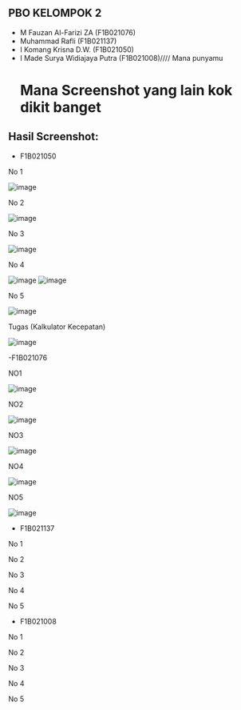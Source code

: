 ## PBO KELOMPOK 2
- M Fauzan Al-Farizi ZA        (F1B021076)
- Muhammad Rafli               (F1B021137)
- I Komang Krisna D.W.         (F1B021050)
- I Made Surya Widiajaya Putra (F1B021008)//// Mana punyamu
  <h1>Mana Screenshot yang lain kok dikit banget</h1>
## Hasil Screenshot: 
- F1B021050
  
No 1

![image](https://github.com/dow00n/P1/assets/95511540/0bfb73ec-5034-4618-8fee-0feef551ca8b)

No 2

![image](https://github.com/dow00n/P1/assets/95511540/8ec49f64-ae75-461d-a82d-c92d97392a95)

No 3

![image](https://github.com/dow00n/P1/assets/95511540/8214670f-35ab-46e4-ab1d-257f830571e6)

No 4

![image](https://github.com/dow00n/P1/assets/95511540/505fec4c-c928-44ae-9e3f-ae62d35b7393)
![image](https://github.com/dow00n/P1/assets/95511540/b34821cf-ac14-475b-8e79-4df0bb10cdf6)

No 5

![image](https://github.com/dow00n/P1/assets/95511540/1ed8a998-2eeb-4de6-aa88-0b2331dcabd8)

Tugas (Kalkulator Kecepatan)

![image](https://github.com/dow00n/P1/assets/95511540/43330ff5-ca50-4fc1-911f-ea826420c004)

-F1B021076

NO1

![image](https://github.com/dow00n/P1/assets/148226231/f4a5b505-75fe-4a9d-8a19-20970dc0516d)

NO2

![image](https://github.com/dow00n/P1/assets/148226231/53a0c777-3144-4de0-95b8-f5cee5245799)

NO3

![image](https://github.com/dow00n/P1/assets/148226231/44aa1051-7f44-41d6-9f33-3c0b7030892e)

NO4

![image](https://github.com/dow00n/P1/assets/148226231/633ba330-fc4a-45e9-a316-2620c1f87a1b)

NO5

![image](https://github.com/dow00n/P1/assets/148226231/c6ca400c-b5af-43f2-8d01-59bff546de7c)

- F1B021137

No 1



No 2



No 3



No 4



No 5



- F1B021008

No 1



No 2



No 3



No 4



No 5


